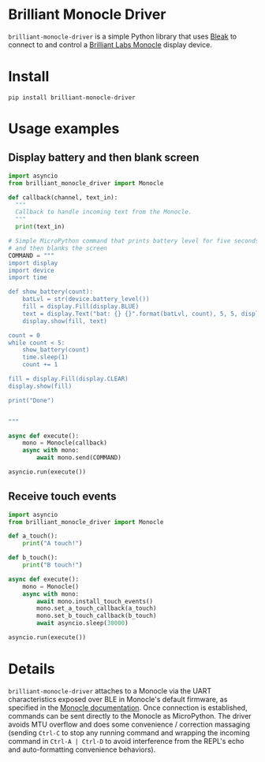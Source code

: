 # Brilliant Monocle Driver

`brilliant-monocle-driver` is a simple Python library that uses
[Bleak](https://github.com/hbldh/bleak) to connect to and control a [Brilliant Labs Monocle](https://www.brilliantmonocle.com/) display device.

# Install

`pip install brilliant-monocle-driver`


# Usage examples

## Display battery and then blank screen

``` Python
import asyncio
from brilliant_monocle_driver import Monocle

def callback(channel, text_in):
  """
  Callback to handle incoming text from the Monocle.
  """
  print(text_in)

# Simple MicroPython command that prints battery level for five seconds
# and then blanks the screen
COMMAND = """
import display
import device
import time

def show_battery(count):
    batLvl = str(device.battery_level())
    fill = display.Fill(display.BLUE)
    text = display.Text("bat: {} {}".format(batLvl, count), 5, 5, display.WHITE)
    display.show(fill, text)

count = 0
while count < 5:
    show_battery(count)
    time.sleep(1)
    count += 1

fill = display.Fill(display.CLEAR)
display.show(fill)

print("Done")


"""

async def execute():
    mono = Monocle(callback)
    async with mono:
        await mono.send(COMMAND)

asyncio.run(execute())

```

## Receive touch events

```Python
import asyncio
from brilliant_monocle_driver import Monocle

def a_touch():
    print("A touch!")

def b_touch():
    print("B touch!")

async def execute():
    mono = Monocle()
    async with mono:
        await mono.install_touch_events()
        mono.set_a_touch_callback(a_touch)
        mono.set_b_touch_callback(b_touch)
        await asyncio.sleep(30000)

asyncio.run(execute())
```

# Details

`brilliant-monocle-driver` attaches to a Monocle via the UART characteristics exposed over
BLE in Monocle's default firmware, as specified in the
[Monocle documentation](https://docs.brilliantmonocle.com/micropython/micropython/#under-the-hood). Once
connection is established, commands can be sent directly to the Monocle as
MicroPython. The driver avoids MTU overflow and does some convenience /
correction massaging (sending `Ctrl-C` to stop any running command and wrapping
the incoming command in `Ctrl-A | Ctrl-D` to avoid interference from the REPL's
echo and auto-formatting convenience behaviors).

